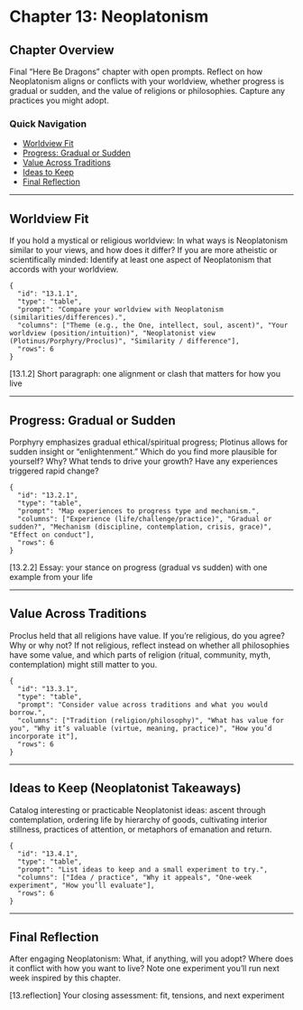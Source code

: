 # Chapter 13: Neoplatonism

## Chapter Overview
Final “Here Be Dragons” chapter with open prompts. Reflect on how Neoplatonism aligns or conflicts with your worldview, whether progress is gradual or sudden, and the value of religions or philosophies. Capture any practices you might adopt.

### Quick Navigation
- [Worldview Fit](neoplatonism#worldview-fit)
- [Progress: Gradual or Sudden](neoplatonism#progress-gradual-or-sudden)
- [Value Across Traditions](neoplatonism#value-across-traditions)
- [Ideas to Keep](neoplatonism#ideas-to-keep)
- [Final Reflection](neoplatonism#final-reflection)

---

## Worldview Fit

If you hold a mystical or religious worldview: In what ways is Neoplatonism similar to your views, and how does it differ? If you are more atheistic or scientifically minded: Identify at least one aspect of Neoplatonism that accords with your worldview.

```qa
{
  "id": "13.1.1",
  "type": "table",
  "prompt": "Compare your worldview with Neoplatonism (similarities/differences).",
  "columns": ["Theme (e.g., the One, intellect, soul, ascent)", "Your worldview (position/intuition)", "Neoplatonist view (Plotinus/Porphyry/Proclus)", "Similarity / difference"],
  "rows": 6
}
```

[13.1.2] Short paragraph: one alignment or clash that matters for how you live

---

## Progress: Gradual or Sudden

Porphyry emphasizes gradual ethical/spiritual progress; Plotinus allows for sudden insight or “enlightenment.” Which do you find more plausible for yourself? Why? What tends to drive your growth? Have any experiences triggered rapid change?

```qa
{
  "id": "13.2.1",
  "type": "table",
  "prompt": "Map experiences to progress type and mechanism.",
  "columns": ["Experience (life/challenge/practice)", "Gradual or sudden?", "Mechanism (discipline, contemplation, crisis, grace)", "Effect on conduct"],
  "rows": 6
}
```

[13.2.2] Essay: your stance on progress (gradual vs sudden) with one example from your life

---

## Value Across Traditions

Proclus held that all religions have value. If you’re religious, do you agree? Why or why not? If not religious, reflect instead on whether all philosophies have some value, and which parts of religion (ritual, community, myth, contemplation) might still matter to you.

```qa
{
  "id": "13.3.1",
  "type": "table",
  "prompt": "Consider value across traditions and what you would borrow.",
  "columns": ["Tradition (religion/philosophy)", "What has value for you", "Why it’s valuable (virtue, meaning, practice)", "How you’d incorporate it"],
  "rows": 6
}
```

---

## Ideas to Keep (Neoplatonist Takeaways)

Catalog interesting or practicable Neoplatonist ideas: ascent through contemplation, ordering life by hierarchy of goods, cultivating interior stillness, practices of attention, or metaphors of emanation and return.

```qa
{
  "id": "13.4.1",
  "type": "table",
  "prompt": "List ideas to keep and a small experiment to try.",
  "columns": ["Idea / practice", "Why it appeals", "One‑week experiment", "How you’ll evaluate"],
  "rows": 6
}
```

---

## Final Reflection

After engaging Neoplatonism: What, if anything, will you adopt? Where does it conflict with how you want to live? Note one experiment you’ll run next week inspired by this chapter.

[13.reflection] Your closing assessment: fit, tensions, and next experiment

